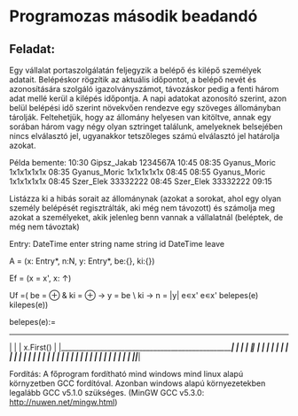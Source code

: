# Programozas második beadandó

## Feladat:
Egy vállalat portaszolgálatán feljegyzik a belépő és kilépő személyek adatait.
Belépéskor rögzítik az aktuális időpontot, a belépő nevét és azonosítására szolgáló
igazolványszámot, távozáskor pedig a fenti három adat mellé kerül a kilépés
időpontja. A napi adatokat azonosító szerint, azon belül belépési idő szerint
növekvően rendezve egy szöveges állományban tárolják. Feltehetjük, hogy az
állomány helyesen van kitöltve, annak egy sorában három vagy négy olyan sztringet
találunk, amelyeknek belsejében nincs elválasztó jel, ugyanakkor tetszőleges számú
elválasztó jel határolja azokat.

Példa bemente:
10:30 Gipsz_Jakab 1234567A 10:45
08:35 Gyanus_Moric 1x1x1x1x1x
08:35 Gyanus_Moric 1x1x1x1x1x 08:45
08:55 Gyanus_Moric 1x1x1x1x1x
08:45 Szer_Elek 33332222
08:45 Szer_Elek 33332222 09:15

Listázza ki a hibás sorait az állománynak (azokat a sorokat, ahol egy olyan
személy belépését regisztrálták, aki még nem távozott) és számolja meg azokat a
személyeket, akik jelenleg benn vannak a vállalatnál (beléptek, de még nem
távoztak)

Entry:
    DateTime enter
    string name
    string id
    DateTime leave


A = (x: Entry*, n:N, y: Entry*, be:{}, ki:{})

Ef = (x = x', x: ↑)

Uf =( be = ⊕ <e> & ki = ⊕ <e> → y = be \ ki → n = |y|
          e∊x'         e∊x'
        belepes(e)  kilepes(e))

belepes(e):=
 ___________________________________________________
|                                                   |
|                   x.First()                       |
|___________________________________________________|
|                                                   |
|                                                   |
|    _______________________________________________|
|   |                                               |
|   |                                               |
|   |                                               |
|   |                                               |
|   |                                               |
|   |                                               |
|   |                                               |
|   |                                               |
|   |                                               |
|   |                                               |
|___|_______________________________________________|




Fordítás:
A főprogram fordítható mind windows mind linux alapú környzetben GCC fordítóval.
Azonban windows alapú környezetekben legalább GCC v5.1.0 szükséges.
(MinGW GCC v5.3.0:  http://nuwen.net/mingw.html)
